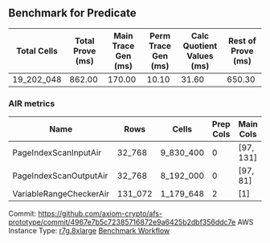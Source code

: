 ## Benchmark for Predicate
| Total Cells | Total Prove (ms) | Main Trace Gen (ms) | Perm Trace Gen (ms) | Calc Quotient Values (ms) | Rest of Prove (ms) |
|-----------------------------|-----------------------|--------------------------|--------------------------|-----------------|----------------|
| 19_202_048 | 862.00 | 170.00 | 10.10 | 31.60 | 650.30 |

### AIR metrics
| Name | Rows | Cells | Prep Cols | Main Cols | Perm Cols |
|------|------|-------|-----------|-----------|-----------|
| PageIndexScanInputAir | 32_768     | 9_830_400   | 0     | [97, 131] | [72] |
| PageIndexScanOutputAir | 32_768     | 8_192_000   | 0     | [97, 81] | [72] |
| VariableRangeCheckerAir | 131_072    | 1_179_648   | 2     | [1] | [8] |

Commit: https://github.com/axiom-crypto/afs-prototype/commit/4967e7b5c72385716872e9a6425b2dbf356ddc7e
AWS Instance Type: [r7g.8xlarge](https://instances.vantage.sh/aws/ec2/r7g.8xlarge)
[Benchmark Workflow](https://github.com/axiom-crypto/afs-prototype/actions/runs/11224692805)

